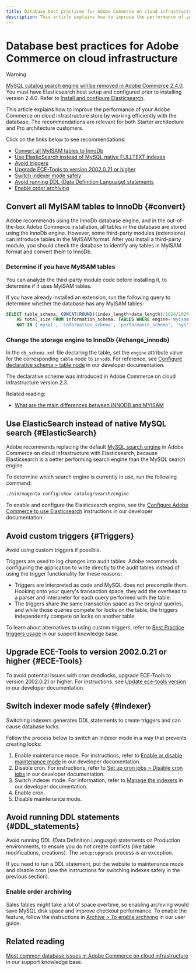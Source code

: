 ```yaml
---
title: Database best practices for Adobe Commerce on cloud infrastructure
description: This article explains how to improve the performance of your Adobe Commerce on cloud infrastructure store by working efficiently with the database. The recommendations are relevant for both Starter architecture and Pro architecture customers.
---
```


# Database best practices for Adobe Commerce on cloud infrastructure

>[!WARNING]
>
> [MySQL catalog search engine will be removed in Adobe Commerce 2.4.0](https://support.magento.com/hc/en-us/articles/360043144271-MySQL-catalog-search-engine-will-be-removed-in-all-versions-of-Magento-2-4-0). You must have Elasticsearch host setup and configured prior to installing version 2.4.0. Refer to [Install and configure Elasticsearch](https://devdocs.magento.com/guides/v2.3/config-guide/elasticsearch/es-overview.html).

This article explains how to improve the performance of your Adobe Commerce on cloud infrastructure store by working efficiently with the database. The recommendations are relevant for both Starter architecture and Pro architecture customers.

Click on the links below to see recommendations:

* [Convert all MyISAM tables to InnoDb](#convert)
* [Use ElasticSearch instead of MySQL native FULLTEXT indexes](#ElasticSearch)
* [Avoid triggers](#Triggers)
* [Upgrade ECE-Tools to version 2002.0.21 or higher](#ECE-Tools)
* [Switch indexer mode safely](#indexer)
* [Avoid running DDL (Data Definition Language) statements](#DDL_statements)
* [Enable order archiving](#enable-order-archiving)

## Convert all MyISAM tables to InnoDb {#convert}

Adobe recommends using the InnoDb database engine, and in the out-of-the-box Adobe Commerce installation, all tables in the database are stored using the InnoDb engine. However, some third-party modules (extensions) can introduce tables in the MyISAM format. After you install a third-party module, you should check the database to identify any tables in MyISAM format and convert them to InnoDb.

### Determine if you have MyISAM tables

You can analyze the third-party module code before installing it, to determine if it uses MyISAM tables.

If you have already installed an extension, run the following query to determine whether the database has any MyISAM tables:

```sql
SELECT table_schema, CONCAT(ROUND((index_length+data_length)/1024/1024),'MB')
    AS total_size FROM information_schema. TABLES WHERE engine='myisam' AND table_schema
    NOT IN ('mysql', 'information_schema', 'performance_schema', 'sys');
```

### Change the storage engine to InnoDb {#change_innodb}

In the `db_schema.xml` file declaring the table, set the `engine` attribute value for the corresponding `table` node to `innodb`. For reference, see [Configure declarative schema > table node](https://devdocs.magento.com/guides/v2.3/extension-dev-guide/declarative-schema/db-schema.html#table-node) in our developer documentation.

The declarative scheme was introduced in Adobe Commerce on cloud infrastructure version 2.3.

Related reading:

* [What are the main differences between INNODB and MYISAM](http://www.expertphp.in/article/what-are-the-main-differences-between-innodb-and-myisam)

## Use ElasticSearch instead of native MySQL search {#ElasticSearch}

Adobe recommends replacing the default [MySQL search engine](https://support.magento.com/hc/en-us/articles/360043144271-MySQL-catalog-search-engine-will-be-removed-in-Magento-2-4-0) in Adobe Commerce on cloud infrastructure with Elasticsearch, because Elasticsearch is a better performing search engine than the MySQL search engine.

To determine which search engine is currently in use, run the following command:

```bash
./bin/magento config:show catalog/search/engine
```

To enable and configure the Elasticsearch engine, see the [Configure Adobe Commerce to use Elasticsearch](https://devdocs.magento.com/cloud/project/project-conf-files_services-elastic.html) instructions in our developer documentation.

## Avoid custom triggers {#Triggers}

Avoid using custom triggers if possible.

Triggers are used to log changes into audit tables. Adobe recommends configuring the application to write directly to the audit tables instead of using the trigger functionality for these reasons:

* Triggers are interpreted as code and MySQL does not precompile them. Hooking onto your query's transaction space, they add the overhead to a parser and interpreter for each query performed with the table.
* The triggers share the same transaction space as the original queries, and while those queries compete for locks on the table, the triggers independently compete on locks on another table.

To learn about alternatives to using custom triggers, refer to [Best Practice triggers usage](https://support.magento.com/hc/en-us/articles/360048050352) in our support knowledge base.

## Upgrade ECE-Tools to version 2002.0.21 or higher {#ECE-Tools}

To avoid potential issues with cron deadlocks, upgrade ECE-Tools to version 2002.0.21 or higher. For instructions, see [Update ece-tools version](https://devdocs.magento.com/cloud/project/ece-tools-update.html) in our developer documentation.

## Switch indexer mode safely {#indexer}

Switching indexers generates DDL statements to create triggers and can cause database locks.

Follow the process below to switch an indexer mode in a way that prevents creating locks:

1. Enable maintenance mode. For instructions, refer to [Enable or disable maintenance mode](https://devdocs.magento.com/guides/v2.3/install-gde/install/cli/install-cli-subcommands-maint.html) in our developer documentation.
1. Disable cron. For instructions, refer to [Set up cron jobs > Disable cron jobs](https://devdocs.magento.com/cloud/configure/setup-cron-jobs.html#disable-cron-jobs) in our developer documentation.
1. Switch indexer mode. For information, refer to [Manage the indexers](https://devdocs.magento.com/guides/v2.3/config-guide/cli/config-cli-subcommands-index.html) in our developer documentation.
1. Enable cron.
1. Disable maintenance mode.

## Avoid running DDL statements {#DDL_statements}

Avoid running DDL (Data Definition Language) statements on Production environments, to ensure you do not create conflicts (like table modifications, creations). The `setup:upgrade` process is an exception.

If you need to run a DDL statement, put the website to maintenance mode and disable cron (see the instructions for switching indexes safely in the previous section).

### Enable order archiving

Sales tables might take a lot of space overtime, so enabling archiving would save MySQL disk space and improve checkout performance.
To enable the feature, follow the instructions in [Archive > To enable archiving](https://docs.magento.com/user-guide/sales/order-archive.html#to-enable-archiving) in our user guide.

## Related reading

[Most common database issues in Adobe Commerce on cloud infrastructure](https://support.magento.com/hc/en-us/articles/360041739651) in our support knowledge base. 
